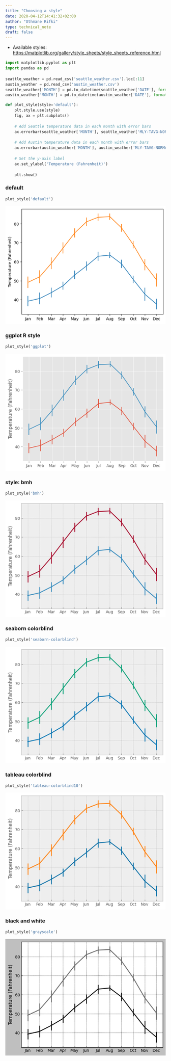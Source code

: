 ```yaml
---
title: "Choosing a style"
date: 2020-04-12T14:41:32+02:00
author: "Othmane Rifki"
type: technical_note
draft: false
---
```

- Available styles: https://matplotlib.org/gallery/style_sheets/style_sheets_reference.html


```python
import matplotlib.pyplot as plt
import pandas as pd

seattle_weather = pd.read_csv('seattle_weather.csv').loc[:11]
austin_weather = pd.read_csv('austin_weather.csv')
seattle_weather['MONTH'] = pd.to_datetime(seattle_weather['DATE'], format='%m').dt.month_name().str.slice(stop=3)
austin_weather['MONTH'] = pd.to_datetime(austin_weather['DATE'], format='%m').dt.month_name().str.slice(stop=3)
```


```python
def plot_style(style='default'):
    plt.style.use(style)
    fig, ax = plt.subplots()

    # Add Seattle temperature data in each month with error bars
    ax.errorbar(seattle_weather['MONTH'], seattle_weather['MLY-TAVG-NORMAL'], yerr=seattle_weather['MLY-TAVG-STDDEV'])

    # Add Austin temperature data in each month with error bars
    ax.errorbar(austin_weather['MONTH'], austin_weather['MLY-TAVG-NORMAL'], yerr=austin_weather['MLY-TAVG-STDDEV']) 
    
    # Set the y-axis label
    ax.set_ylabel('Temperature (Fahrenheit)')

    plt.show()
```

### default


```python
plot_style('default')
```


![png](plotstyle_files/plotstyle_5_0.png)


### ggplot R style


```python
plot_style('ggplot')
```


![png](plotstyle_files/plotstyle_7_0.png)


### style: bmh


```python
plot_style('bmh')
```


![png](plotstyle_files/plotstyle_9_0.png)


### seaborn colorblind


```python
plot_style('seaborn-colorblind')
```


![png](plotstyle_files/plotstyle_11_0.png)


### tableau colorblind


```python
plot_style('tableau-colorblind10')
```


![png](plotstyle_files/plotstyle_13_0.png)


### black and white


```python
plot_style('grayscale')
```


![png](plotstyle_files/plotstyle_15_0.png)

